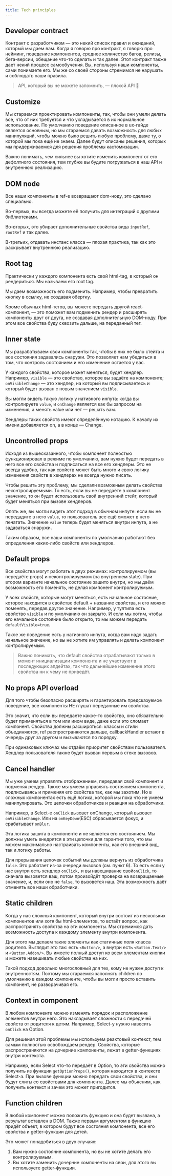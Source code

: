 ```yaml
---
title: Tech principles
---
```


## Developer contract

Контракт с разработчиком — это некий список правил и ожиданий, который мы даем вам. Когда я говорю про контракт, я говорю про нейминг, поведение компонентов, среднее количество багов, релизы, бета-версии, обещание что-то сделать и так далее. Этот контракт также дает некий процесс самообучения. Вы, используя наши компоненты, сами понимаете его. Мы же со своей стороны стремимся не нарушать и соблюдать наши правила.

> API, который вы не можете запомнить, — плохой API 🤭

## Customize

Мы стараемся проектировать компоненты, так, чтобы они умели делать все, что от них требуется и что укладывается в их нормальное использование. По умолчанию поведение описанное в ux-гайде является основным, но мы стараемся давать возможность для любых манипуляций, чтобы можно было решить любую проблему, даже ту, о которой мы пока ещё не знаем. Далее будут описаны решения, которых мы придерживаемся для решения проблемы кастомизации.

Важно понимать, чем сильнее вы хотите изменить компонент от его дефолтного состояния, тем глубже вы будите погружаться в наш API и внутреннюю реализацию.

## DOM node

Все наши компоненты в ref-e возвращают dom-ноду, это сделано специально.

Во-первых, вы всегда можете её получить для интеграций с другими библиотеками.

Во-вторых, это убирает дополнительные свойства вида `inputRef`, `rootRef` и так далее.

В-третьих, отдавать инстанс класса — плохая практика, так как это раскрывает внутреннюю реализацию.

## Root tag

Практически у каждого компонента есть свой html-tag, в который он рендериться. Мы называем его root tag.

Мы даем возможность его подменить. Например, чтобы превратить кнопку в ссылку, не создавая обертку.

Кроме обычных html-тегов, вы можете передать другой react-компонент, — это поможет вам подменить рендер и расширять компоненты друг от друга, не создавая дополнительную DOM-ноду. При этом все свойства буду сквозить дальше, на переданный тег.

## Inner state

Мы разрабатываем свои компоненты так, чтобы в них не было стейта и все состояния задавались снаружи. Это позволяет нам убедиться в том, что контроль состоянием и его изменение остается у вас.

У каждого свойства, которое может меняться, будет хендлер. Например, `visible` — это свойство, которое вы задаёте на компоненте; `onVisibleChange` — это хендлер, на который вы подписываетесь и который будет вызван с новым значением `visible`.

Вы могли видеть такую логику у нативного инпута: когда вы контролируете `value`, и `onChange` является как бы запросом на изменения, а менять value или нет — решать вам.

Хендлеры таких свойств имеют определённую нотацию. К началу их имени добавляется on, а в конце — Change.

## Uncontrolled props

Исходя из вышесказанного, чтобы компонент полностью функционировал в режиме по умолчанию, вам нужно будет передать в него все его свойства и подписаться на все его хендлеры.
Это не всегда удобно, так как свойств может быть много и свою логику изменения свойств в хендлерах не всегда нужно писать.

Чтобы решить эту проблему, мы сделали возможным делать свойства неконтролируемыми. То есть, если вы не передаёте в компонент значение, то он будет использовать свой внутренний стейт, который будет меняться при вызове хендлеров.

Опять же, вы могли видеть этот подход в обычном инпуте: если вы не передадите в него `value`, то пользователь все ещё сможет в него печатать. Значение `value` теперь будет меняться внутри инпута, а не задаваться снаружи.

Таким образом, все наши компоненты по умолчанию работают без определения каких-либо свойств или хендлеров.

## Default props

Все свойства могут работать в двух режимах: контролируемом (вы передаёте props) и неконтролируемом (на внутреннем state).
При втором варианте начальное состояние зашито внутри, но мы даём возможность его поменять, не делая компонент контролируемым.

У всех свойств, которые могут меняться, есть начальное состояние, которое находится в свойстве default + название свойства, и его можно поменять, передав другое значение. Например, у тултипа есть свойство `visible` и по умолчанию он закрыто. И если мы хотим, чтобы его начальное состояние было открыто, то мы можем передать `defaultVisible=true`.

Такое же поведение есть у нативного инпута, когда вам надо задать начальное значение, но вы не хотите им управлять и делать компонент контролируемым.

> Важно понимать, что default свойства отрабатывают только в момент инициализации компонента и не участвуют в последующих апдейтах, так что дальнейшие изменение этого свойства ни к чему не приведёт.

## No props API overload

Для того чтобы безопасно расширять и гарантировать предсказуемое поведение, все компоненты НЕ глушат переданные им свойства.

Это значит, что если вы передаете какое-то свойство, оно обязательно будет применяться в том или ином виде, даже если это сломает компонент.
Свойства должны расширяться: классы и стили объединяются, ref распространяются дальше, callbackHandler встают в очередь друг за другом и вызываются по порядку.

При одинаковых ключах мы отдаём приоритет свойствам пользователя.
Хендлер пользователя также будет вызван первым в стеке вызовов.

## Cancel handler

Мы уже умеем управлять отображением, передавая свой компонент и подменяя рендер.
Также мы умеем управлять состоянием компонента, подписываясь и применяя его свойства так, как мы захотим.
Но в сложных компонентах есть ещё логика, которой мы пока что не умеем манипулировать.
Это цепочки обработчиков и реакция на обработчики.

Например, в Select-е `onClick` вызовет onChange, который вызовет `onVisibleChange`.
Или на `onKeyDown`(ESC) сбрасывается фокус, и срабатывает `onBlur`.

Эта логика зашита в компоненте и не является его состоянием.
Мы должны уметь внедрятся в эти цепочки для гарантии того, что мы можем максимально настраивать компоненты, как его внешний вид, так и логику работы.

Для прерывания цепочек событий мы должны вернуть из обработчика `false`.
Это работает из-за очереди вызовов (см. пункт 6).
То есть если у нас внутри есть хендлер `onClick,` и вы навешивание свой`onClick`, то сначала вызовется ваш, потом произойдёт проверка на возвращаемые значение, и, если оно не `false`, то вызовется наш.
Эта возможность даёт отменять все наши обработчики.

## Static children

Когда у нас сложный компонент, который внутри состоит из нескольких компонентов или хотя бы html-элементов, то встаёт вопрос, как распространять свойства на эти компоненты.
Мы стремимся дать возможность доступа к каждому элементу внутри компонента.

Для этого мы делаем такие элементы как статичные поля класса родителя.
Выглядит это так: есть `<Button/>`, а внутри есть `<Button.Text/>` и `<Button.Addon/>`.
Вы имеете полный доступ ко всем элементам кнопки и можете навешивать любые свойства на них.

Такой подход довольно многословный для тех, кому не нужен доступ к внутренностям. Поэтому мы стараемся заполнять children по умолчанию в каждом компоненте, чтобы вы могли просто вставить компонент, не разворачивая его.

## Context in component

В любом компоненте можно изменять порядок и расположение элементов внутри него.
Это накладывает сложности с передачей свойств от родителя к детям. Например, Select-у нужно навесить `onClick` на Option.

Для решения этой проблемы мы используем реактовый контекст, тем самым полностью освобождаем рендер.
Свойства, которые распространяются на дочерние компоненты, лежат в getter-функциях внутри контекста.

Например, если Select что-то передаёт в Option, то эти свойства можно получить из функции `getOptionProps()`, которая находится в контексте Select-а.
При вызове функции можно передать свои свойства, и они будут слиты со свойствами для компонента.
Далее мы объясним, как получить контекст и зачем это может пригодится.

## Function children

В любой компонент можно положить функцию и она будет вызвана, а результат вставлен в DOM.
Также первым аргументом в функцию придёт объект, в котором будут все состояния компонента, все его свойства и getter-функции для детей.

Это может понадобиться в двух случаях:

1. Вам нужно состояние компонента, но вы не хотите делать его контролируемым.
2. Вы хотите заменить дочерние компоненты на свои, для этого вы используете getter-функции.
